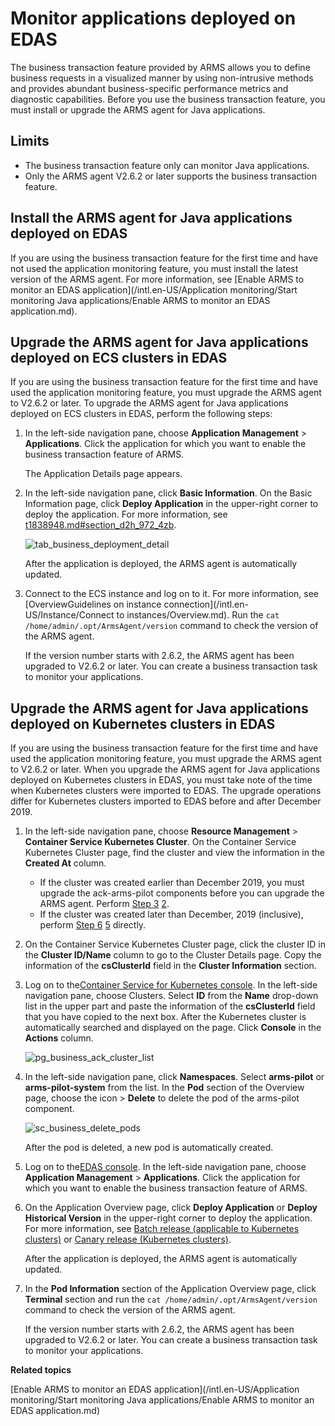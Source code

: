 # Monitor applications deployed on EDAS

The business transaction feature provided by ARMS allows you to define business requests in a visualized manner by using non-intrusive methods and provides abundant business-specific performance metrics and diagnostic capabilities. Before you use the business transaction feature, you must install or upgrade the ARMS agent for Java applications.

## Limits

-   The business transaction feature only can monitor Java applications.
-   Only the ARMS agent V2.6.2 or later supports the business transaction feature.

## Install the ARMS agent for Java applications deployed on EDAS

If you are using the business transaction feature for the first time and have not used the application monitoring feature, you must install the latest version of the ARMS agent. For more information, see [Enable ARMS to monitor an EDAS application](/intl.en-US/Application monitoring/Start monitoring Java applications/Enable ARMS to monitor an EDAS application.md).

## Upgrade the ARMS agent for Java applications deployed on ECS clusters in EDAS

If you are using the business transaction feature for the first time and have used the application monitoring feature, you must upgrade the ARMS agent to V2.6.2 or later. To upgrade the ARMS agent for Java applications deployed on ECS clusters in EDAS, perform the following steps:

1.  In the left-side navigation pane, choose **Application Management** \> **Applications**. Click the application for which you want to enable the business transaction feature of ARMS.

    The Application Details page appears.

2.  In the left-side navigation pane, click **Basic Information**. On the Basic Information page, click **Deploy Application** in the upper-right corner to deploy the application. For more information, see [t1838948.md\#section\_d2h\_972\_4zb]().

    ![tab_business_deployment_detail](https://static-aliyun-doc.oss-accelerate.aliyuncs.com/assets/img/en-US/3827258061/p88780.png)

    After the application is deployed, the ARMS agent is automatically updated.

3.  Connect to the ECS instance and log on to it. For more information, see [OverviewGuidelines on instance connection](/intl.en-US/Instance/Connect to instances/Overview.md). Run the `cat /home/admin/.opt/ArmsAgent/version` command to check the version of the ARMS agent.

    If the version number starts with 2.6.2, the ARMS agent has been upgraded to V2.6.2 or later. You can create a business transaction task to monitor your applications.


## Upgrade the ARMS agent for Java applications deployed on Kubernetes clusters in EDAS

If you are using the business transaction feature for the first time and have used the application monitoring feature, you must upgrade the ARMS agent to V2.6.2 or later. When you upgrade the ARMS agent for Java applications deployed on Kubernetes clusters in EDAS, you must take note of the time when Kubernetes clusters were imported to EDAS. The upgrade operations differ for Kubernetes clusters imported to EDAS before and after December 2019.

1.  In the left-side navigation pane, choose **Resource Management** \> **Container Service Kubernetes Cluster**. On the Container Service Kubernetes Cluster page, find the cluster and view the information in the **Created At** column.

    -   If the cluster was created earlier than December 2019, you must upgrade the ack-arms-pilot components before you can upgrade the ARMS agent. Perform [Step 3](#step_b44_68o_1pf)&nbsp;[2](#step_b44_68o_1pf).
    -   If the cluster was created later than December, 2019 \(inclusive\), perform [Step 6](#step_5kr_tre_5pi)&nbsp;[5](#step_5kr_tre_5pi) directly.
2.  On the Container Service Kubernetes Cluster page, click the cluster ID in the **Cluster ID/Name** column to go to the Cluster Details page. Copy the information of the **csClusterId** field in the **Cluster Information** section.

3.  Log on to the[Container Service for Kubernetes console](https://partners-intl.console.aliyun.com/#/cs). In the left-side navigation pane, choose Clusters. Select **ID** from the **Name** drop-down list in the upper part and paste the information of the **csClusterId** field that you have copied to the next box. After the Kubernetes cluster is automatically searched and displayed on the page. Click **Console** in the **Actions** column.

    ![pg_business_ack_cluster_list](https://static-aliyun-doc.oss-accelerate.aliyuncs.com/assets/img/en-US/3827258061/p91060.png)

4.  In the left-side navigation pane, click **Namespaces**. Select **arms-pilot** or **arms-pilot-system** from the list. In the **Pod** section of the Overview page, choose the icon \> **Delete** to delete the pod of the arms-pilot component.

    ![sc_business_delete_pods](https://static-aliyun-doc.oss-accelerate.aliyuncs.com/assets/img/en-US/4827258061/p91078.png)

    After the pod is deleted, a new pod is automatically created.

5.  Log on to the[EDAS console](https://edas-intl.console.aliyun.com). In the left-side navigation pane, choose **Application Management** \> **Applications**. Click the application for which you want to enable the business transaction feature of ARMS.

6.  On the Application Overview page, click **Deploy Application** or **Deploy Historical Version** in the upper-right corner to deploy the application. For more information, see [Batch release \(applicable to Kubernetes clusters\)]() or [Canary release \(Kubernetes clusters\)]().

    After the application is deployed, the ARMS agent is automatically updated.

7.  In the **Pod Information** section of the Application Overview page, click **Terminal** section and run the `cat /home/admin/.opt/ArmsAgent/version` command to check the version of the ARMS agent.

    If the version number starts with 2.6.2, the ARMS agent has been upgraded to V2.6.2 or later. You can create a business transaction task to monitor your applications.


**Related topics**  


[Enable ARMS to monitor an EDAS application](/intl.en-US/Application monitoring/Start monitoring Java applications/Enable ARMS to monitor an EDAS application.md)

